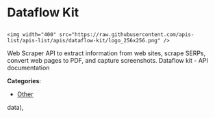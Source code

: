 # Dataflow Kit<p align="center">
    <img width="400" src="https://raw.githubusercontent.com/apis-list/apis-list/apis/dataflow-kit/logo_256x256.png" />
</p>

Web Scraper API to extract information from web sites, scrape SERPs, convert web pages to PDF, and capture screenshots. Dataflow kit - API documentation

**Categories**:

- [Other](https://github/apis-list/apis-list#other)





data),


